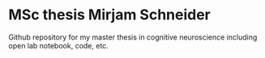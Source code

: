 # MSc thesis Mirjam Schneider
Github repository for my master thesis in cognitive neuroscience including open lab notebook, code, etc.

